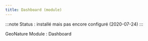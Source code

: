 ```yaml
---
title: Dashboard (module)
---
```

:::note
Status : installé mais pas encore configuré (2020-07-24)
:::

GeoNature Module : Dashboard
